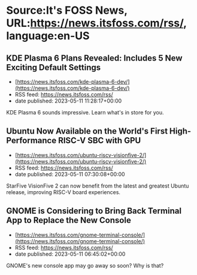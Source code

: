 # Source:It's FOSS News, URL:https://news.itsfoss.com/rss/, language:en-US

## KDE Plasma 6 Plans Revealed: Includes 5 New Exciting Default Settings
 - [https://news.itsfoss.com/kde-plasma-6-dev/](https://news.itsfoss.com/kde-plasma-6-dev/)
 - RSS feed: https://news.itsfoss.com/rss/
 - date published: 2023-05-11 11:28:17+00:00

KDE Plasma 6 sounds impressive. Learn what's in store for you.

## Ubuntu Now Available on the World's First High-Performance RISC-V SBC with GPU
 - [https://news.itsfoss.com/ubuntu-riscv-visionfive-2/](https://news.itsfoss.com/ubuntu-riscv-visionfive-2/)
 - RSS feed: https://news.itsfoss.com/rss/
 - date published: 2023-05-11 07:30:08+00:00

StarFive VisionFive 2 can now benefit from the latest and greatest Ubuntu release, improving RISC-V board experiences.

## GNOME is Considering to Bring Back Terminal App to Replace the New Console
 - [https://news.itsfoss.com/gnome-terminal-console/](https://news.itsfoss.com/gnome-terminal-console/)
 - RSS feed: https://news.itsfoss.com/rss/
 - date published: 2023-05-11 06:45:02+00:00

GNOME's new console app may go away so soon? Why is that?

